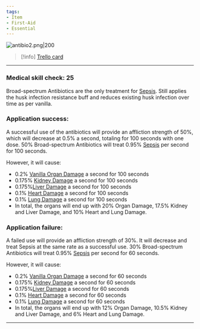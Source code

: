 ```yaml
---
tags:
- Item
- First-Aid
- Essential
---
```


![antibio2.png\|200](/Items/Broad-spectrum%20Antibiotics%20-%20Attachments/6718845db30472d958dd7d60.png)

> [!info] [Trello card](https://trello.com/c/Kag4nsK5/134-broad-spectrum-antibiotics)

---

### Medical skill check: 25

Broad-spectrum Antibiotics are the only treatment for [Sepsis](../Blood/Sepsis.md). Still applies the husk infection resistance buff and reduces existing husk infection over time as per vanilla.

### Application success:

A successful use of the antibiotics will provide an affliction strength of 50%, which will decrease at 0.5% a second, totaling for 100 seconds with one dose. 50% Broad-spectrum Antibiotics will treat 0.95% [Sepsis](../Blood/Sepsis.md) per second for 100 seconds.

However, it will cause:

- 0.2% [Vanilla Organ Damage](../Torso/Vanilla%20Organ%20Damage.md) a second for 100 seconds
- 0.175% [Kidney Damage](../Torso/Kidney%20Damage.md) a second for 100 seconds
- 0.175%[Liver Damage](../Torso/Liver%20Damage.md) a second for 100 seconds
- 0.1% [Heart Damage](../Heart/Heart%20Damage.md) a second for 100 seconds
- 0.1% [Lung Damage](../Lungs/Lung%20Damage.md) a second for 100 seconds
- In total, the organs will end up with 20% Organ Damage, 17.5% Kidney and Liver Damage, and 10% Heart and Lung Damage.

### Application failure:

A failed use will provide an affliction strength of 30%. It will decrease and treat Sepsis at the same rate as a successful use. 30% Broad-spectrum Antibiotics will treat 0.95% [Sepsis](../Blood/Sepsis.md) per second for 60 seconds.

However, it will cause:

- 0.2% [Vanilla Organ Damage](../Torso/Vanilla%20Organ%20Damage.md) a second for 60 seconds
- 0.175% [Kidney Damage](../Torso/Kidney%20Damage.md) a second for 60 seconds
- 0.175%[Liver Damage](../Torso/Liver%20Damage.md) a second for 60 seconds
- 0.1% [Heart Damage](../Heart/Heart%20Damage.md) a second for 60 seconds
- 0.1% [Lung Damage](../Lungs/Lung%20Damage.md) a second for 60 seconds
- In total, the organs will end up with 12% Organ Damage, 10.5% Kidney and Liver Damage, and 6% Heart and Lung Damage.

---

